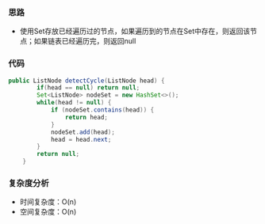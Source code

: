 ### 思路
+ 使用Set存放已经遍历过的节点，如果遍历到的节点在Set中存在，则返回该节点；如果链表已经遍历完，则返回null

### 代码
```java
public ListNode detectCycle(ListNode head) {
        if(head == null) return null;
        Set<ListNode> nodeSet = new HashSet<>();
        while(head != null) {
            if (nodeSet.contains(head)) {
                return head;
            }
            nodeSet.add(head);
            head = head.next;
        }
        return null;
    }
```

### 复杂度分析
+ 时间复杂度：O(n)
+ 空间复杂度：O(n)